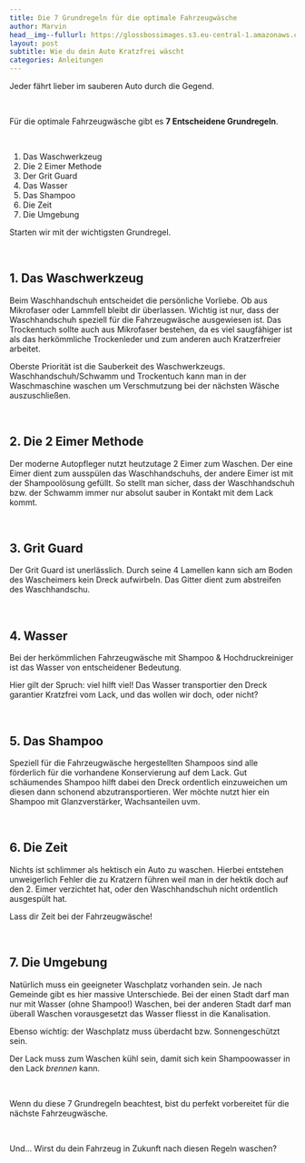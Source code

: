 ```yaml
---
title: Die 7 Grundregeln für die optimale Fahrzeugwäsche
author: Marvin
head__img--fullurl: https://glossbossimages.s3.eu-central-1.amazonaws.com/headerimg/7regelnwaschen.jpg
layout: post
subtitle: Wie du dein Auto Kratzfrei wäscht
categories: Anleitungen
---
```

Jeder fährt lieber im sauberen Auto durch die Gegend.

&nbsp;

Für die optimale Fahrzeugwäsche gibt es **7 Entscheidene Grundregeln**.

&nbsp;

1.  Das Waschwerkzeug
2.  Die 2 Eimer Methode
3.  Der Grit Guard
4.  Das Wasser
5.  Das Shampoo
6.  Die Zeit
7.  Die Umgebung

Starten wir mit der wichtigsten Grundregel.

&nbsp;

## 1. Das Waschwerkzeug

Beim Waschhandschuh entscheidet die persönliche Vorliebe. Ob aus Mikrofaser oder Lammfell bleibt dir überlassen. Wichtig ist nur, dass der Waschhandschuh speziell für die Fahrzeugwäsche ausgewiesen ist. Das Trockentuch sollte auch aus Mikrofaser bestehen, da es viel saugfähiger ist als das herkömmliche Trockenleder und zum anderen auch Kratzerfreier arbeitet.

Oberste Priorität ist die Sauberkeit des Waschwerkzeugs. Waschhandschuh/Schwamm und Trockentuch kann man in der Waschmaschine waschen um Verschmutzung bei der nächsten Wäsche auszuschließen.

&nbsp;

## 2. Die 2 Eimer Methode

Der moderne Autopfleger nutzt heutzutage 2 Eimer zum Waschen. Der eine Eimer dient zum ausspülen das Waschhandschuhs, der andere Eimer ist mit der Shampoolösung gefüllt. So stellt man sicher, dass der Waschhandschuh bzw. der Schwamm immer nur absolut sauber in Kontakt mit dem Lack kommt.

&nbsp;

## 3. Grit Guard

Der Grit Guard ist unerlässlich. Durch seine 4 Lamellen kann sich am Boden des Wascheimers kein Dreck aufwirbeln. Das Gitter dient zum abstreifen des Waschhandschu.

&nbsp;

## 4. Wasser

Bei der herkömmlichen Fahrzeugwäsche mit Shampoo & Hochdruckreiniger ist das Wasser von entscheidener Bedeutung.

Hier gilt der Spruch: viel hilft viel! Das Wasser transportier den Dreck garantier Kratzfrei vom Lack, und das wollen wir doch, oder nicht?

&nbsp;

## 5. Das Shampoo

Speziell für die Fahrzeugwäsche hergestellten Shampoos sind alle förderlich für die vorhandene Konservierung auf dem Lack. Gut schäumendes Shampoo hilft dabei den Dreck ordentlich einzuweichen um diesen dann schonend abzutransportieren. Wer möchte nutzt hier ein Shampoo mit Glanzverstärker, Wachsanteilen uvm.

&nbsp;

## 6. Die Zeit

Nichts ist schlimmer als hektisch ein Auto zu waschen. Hierbei entstehen unweigerlich Fehler die zu Kratzern führen weil man in der hektik doch auf den 2. Eimer verzichtet hat, oder den Waschhandschuh nicht ordentlich ausgespült hat.

Lass dir Zeit bei der Fahrzeugwäsche!

&nbsp;

## 7. Die Umgebung

Natürlich muss ein geeigneter Waschplatz vorhanden sein. Je nach Gemeinde gibt es hier massive Unterschiede. Bei der einen Stadt darf man nur mit Wasser (ohne Shampoo!) Waschen, bei der anderen Stadt darf man überall Waschen vorausgesetzt das Wasser fliesst in die Kanalisation.

Ebenso wichtig: der Waschplatz muss überdacht bzw. Sonnengeschützt sein.

Der Lack muss zum Waschen kühl sein, damit sich kein Shampoowasser in den Lack *brennen* kann.

&nbsp;

Wenn du diese 7 Grundregeln beachtest, bist du perfekt vorbereitet für die nächste Fahrzeugwäsche.

&nbsp;

Und&#8230; Wirst du dein Fahrzeug in Zukunft nach diesen Regeln waschen?

